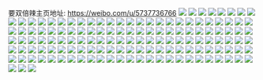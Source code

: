 要双倍辣主页地址: https://weibo.com/u/5737736766 
![](https://wx4.sinaimg.cn/mw2000/006giXrogy1h8v06z7ignj30u01hc11v.jpg) 
![](https://wx4.sinaimg.cn/mw2000/006giXrogy1h8v06tdfmrj30ec0phmzp.jpg) 
![](https://wx4.sinaimg.cn/mw2000/006giXrogy1h8v06ydqr6j30u01hc7h6.jpg) 
![](https://wx4.sinaimg.cn/mw2000/006giXrogy1h8pwi6idkij30zo2564qp.jpg) 
![](https://wx4.sinaimg.cn/mw2000/006giXrogy1h8pwssxprmj30zo256azc.jpg) 
![](https://wx4.sinaimg.cn/mw2000/006giXrogy1h8pwsoxy5ij30zo256gz7.jpg) 
![](https://wx4.sinaimg.cn/mw2000/006giXrogy1h8pwsqau78j30zo256qi9.jpg) 
![](https://wx4.sinaimg.cn/mw2000/006giXrogy1h8pwitnz4oj30zo256tms.jpg) 
![](https://wx4.sinaimg.cn/mw2000/006giXrogy1h8nhekc7xhj30u01hcngl.jpg) 
![](https://wx4.sinaimg.cn/mw2000/006giXrogy1h8nheg5uvuj30qo1bedu8.jpg) 
![](https://wx4.sinaimg.cn/mw2000/006giXrogy1h8nhei3a4nj30u01hcalp.jpg) 
![](https://wx4.sinaimg.cn/mw2000/006giXrogy1h8nheh600ej30u01hcwq0.jpg) 
![](https://wx4.sinaimg.cn/mw2000/006giXrogy1h8nheu61ttj30u01hcap7.jpg) 
![](https://wx4.sinaimg.cn/mw2000/006giXrogy1h8fi5ldfujj30u0140tfh.jpg) 
![](https://wx4.sinaimg.cn/mw2000/006giXrogy1h8dmxb39eoj30u01hcwme.jpg) 
![](https://wx4.sinaimg.cn/mw2000/006giXrogy1h8dmxcesusj30u0140wl3.jpg) 
![](https://wx4.sinaimg.cn/mw2000/006giXrogy1h87duuq0baj30sv1fbk2b.jpg) 
![](https://wx4.sinaimg.cn/mw2000/006giXrogy1h87dv2x0u1j30u01sxwnj.jpg) 
![](https://wx4.sinaimg.cn/mw2000/006giXrogy1h87duvyaouj30u00mi78v.jpg) 
![](https://wx4.sinaimg.cn/mw2000/006giXrogy1h7ufzhgqsyj30u01hcqcv.jpg) 
![](https://wx4.sinaimg.cn/mw2000/006giXrogy1h7ufzid7w9j30u01hctii.jpg) 
![](https://wx4.sinaimg.cn/mw2000/006giXrogy1h7td4bvkq4j30u01sxk4r.jpg) 
![](https://wx4.sinaimg.cn/mw2000/006giXrogy1h7td43tajtj30u00u0juj.jpg) 
![](https://wx4.sinaimg.cn/mw2000/006giXrogy1h7q0wxejfoj32c03401l1.jpg) 
![](https://wx4.sinaimg.cn/mw2000/006giXrogy1h7q0wf2g4bj32c0340u10.jpg) 
![](https://wx4.sinaimg.cn/mw2000/006giXrogy1h7q0xh7yabj32c0340nph.jpg) 
![](https://wx4.sinaimg.cn/mw2000/006giXrogy1h7q1jx48n8j32c0340e84.jpg) 
![](https://wx4.sinaimg.cn/mw2000/006giXrogy1h7q1jf8uz4j32c0340x6s.jpg) 
![](https://wx4.sinaimg.cn/mw2000/006giXrogy1h7q1k25ly6j32by33xb2b.jpg) 
![](https://wx4.sinaimg.cn/mw2000/006giXroly1h7mdf8426dj33342bcqv8.jpg) 
![](https://wx4.sinaimg.cn/mw2000/006giXroly1h7mdfb4eisj33342bcu10.jpg) 
![](https://wx4.sinaimg.cn/mw2000/006giXroly1h7mdfecnkdj33342bcnpg.jpg) 
![](https://wx4.sinaimg.cn/mw2000/006giXroly1h7mdfgo0yaj33342bcb2c.jpg) 
![](https://wx4.sinaimg.cn/mw2000/006giXroly1h78lte6fhej31400u0n0l.jpg) 
![](https://wx4.sinaimg.cn/mw2000/006giXrogy1h76tnsvnapj30zo256dxi.jpg) 
![](https://wx4.sinaimg.cn/mw2000/006giXrogy1h76tntc245j30zo256qee.jpg) 
![](https://wx4.sinaimg.cn/mw2000/006giXrogy1h73u7uy253j30rg10mqau.jpg) 
![](https://wx4.sinaimg.cn/mw2000/006giXroly1h6qyc15hldj32dc35s1bs.jpg) 
![](https://wx4.sinaimg.cn/mw2000/006giXroly1h6j5n7108gj30k00zk14b.jpg) 
![](https://wx4.sinaimg.cn/mw2000/006giXroly1h61v1gvu1hj322o340wmr.jpg) 
![](https://wx4.sinaimg.cn/mw2000/006giXroly1h5nma5hcrkj30u01sxdkh.jpg) 
![](https://wx4.sinaimg.cn/mw2000/006giXroly1h5nmafttsej30u01sxtet.jpg) 
![](https://wx4.sinaimg.cn/mw2000/006giXroly1h5nmamswozj30u01sx78k.jpg) 
![](https://wx4.sinaimg.cn/mw2000/006giXroly1h5fv8454jfj31hi1zc1kx.jpg) 
![](https://wx4.sinaimg.cn/mw2000/006giXroly1h5fv84o7pij31zc1zc4qp.jpg) 
![](https://wx4.sinaimg.cn/mw2000/006giXroly1h5er5ip5y2j334022ox6q.jpg) 
![](https://wx4.sinaimg.cn/mw2000/006giXroly1h5er5dldb2j31hc0u0e1o.jpg) 
![](https://wx4.sinaimg.cn/mw2000/006giXroly1h5er5oozs1j334022ohdu.jpg) 
![](https://wx4.sinaimg.cn/mw2000/006giXroly1h5er5tjyxoj30u01hcau8.jpg) 
![](https://wx4.sinaimg.cn/mw2000/006giXroly1h5er5pkl8gj30z51qin9n.jpg) 
![](https://wx4.sinaimg.cn/mw2000/006giXrogy1h3etx1gyr4j30zo0nstd7.jpg) 
![](https://wx4.sinaimg.cn/mw2000/006giXrogy1h0ct3tddubj315o1av4ci.jpg) 
![](https://wx4.sinaimg.cn/mw2000/006giXroly1gztnye3uqbj32dr1sb1ky.jpg) 
![](https://wx4.sinaimg.cn/mw2000/006giXroly1gzivw0ccssj31vb2hrnpe.jpg) 
![](https://wx4.sinaimg.cn/mw2000/006giXroly1gzivvzc0ntj31vs2idqv6.jpg) 
![](https://wx4.sinaimg.cn/mw2000/006giXroly1gza2ck8deej33402c04qs.jpg) 
![](https://wx4.sinaimg.cn/mw2000/006giXrogy1gz0v1mdfavj32c0340e83.jpg) 
![](https://wx4.sinaimg.cn/mw2000/006giXrogy1gyzhfwsu02j30zo1bktla.jpg) 
![](https://wx4.sinaimg.cn/mw2000/006giXroly1gytfpi2mjsj30zo256b29.jpg) 
![](https://wx4.sinaimg.cn/mw2000/006giXroly1gymt8g8k4sj31kw1kw1kx.jpg) 
![](https://wx4.sinaimg.cn/mw2000/006giXroly1gymt8hlnxaj31kw1kw7wh.jpg) 
![](https://wx4.sinaimg.cn/mw2000/006giXroly1gymt8i2tr8j31kw1kw4pw.jpg) 
![](https://wx4.sinaimg.cn/mw2000/006giXroly1gyh6i20leij31vv2iikjm.jpg) 
![](https://wx4.sinaimg.cn/mw2000/006giXroly1gyh6hynjz1j32c0340kjn.jpg) 
![](https://wx4.sinaimg.cn/mw2000/006giXroly1gyh6hzzgsnj31uc2gge82.jpg) 
![](https://wx4.sinaimg.cn/mw2000/006giXroly1gydmtvi3kyj30zo1bkapx.jpg) 
![](https://wx4.sinaimg.cn/mw2000/006giXroly1gy8xddtgryj31o02801ky.jpg) 
![](https://wx4.sinaimg.cn/mw2000/006giXroly1gy8xdbecbyj31xv2l5qv6.jpg) 
![](https://wx4.sinaimg.cn/mw2000/006giXroly1gy8xdczu76j31o0280npd.jpg) 
![](https://wx4.sinaimg.cn/mw2000/006giXroly1gy8xdadatwj31d51tj7wh.jpg) 
![](https://wx4.sinaimg.cn/mw2000/006giXrogy1gy6kimbp89j30u0140thn.jpg) 
![](https://wx4.sinaimg.cn/mw2000/006giXrogy1gxqfamc2trj31o02807wi.jpg) 
![](https://wx4.sinaimg.cn/mw2000/006giXrogy1gxbexneyvsj31sc2dsx6p.jpg) 
![](https://wx4.sinaimg.cn/mw2000/006giXrogy1gxbexoahsfj31sc2dsdy6.jpg) 
![](https://wx4.sinaimg.cn/mw2000/006giXrogy1gx30dq9x75j30u0140gqp.jpg) 
![](https://wx4.sinaimg.cn/mw2000/006giXrogy1gx30dmxm6rj30u0140dl2.jpg) 
![](https://wx4.sinaimg.cn/mw2000/006giXrogy1gvu4oxrodyj32c03407wi.jpg) 
![](https://wx4.sinaimg.cn/mw2000/006giXrogy1gvu4pazyhqj32c0340hdu.jpg) 
![](https://wx4.sinaimg.cn/mw2000/006giXrogy1gvrypctlvlj316o1kw4qp.jpg) 
![](https://wx4.sinaimg.cn/mw2000/006giXrogy1gvrypgk5qmj316o1kw4qp.jpg) 
![](https://wx4.sinaimg.cn/mw2000/006giXrogy1gvryplhlipj316o1kw1kx.jpg) 
![](https://wx4.sinaimg.cn/mw2000/006giXrogy1gvryp26di5j33402c0x6q.jpg) 
![](https://wx4.sinaimg.cn/mw2000/006giXrogy1gvryp92dvyj32c03401kz.jpg) 
![](https://wx4.sinaimg.cn/mw2000/006giXrogy1gvryp4ufx4j31sc2dsnpd.jpg) 
![](https://wx4.sinaimg.cn/mw2000/006giXrogy1gv9jvcp2gaj61o0280qv502.jpg) 
![](https://wx4.sinaimg.cn/mw2000/006giXrogy1gv3j63hbbcj61sc2dsqv502.jpg) 
![](https://wx4.sinaimg.cn/mw2000/006giXrogy1gv3j675oq7j62ds1sce8102.jpg) 
![](https://wx4.sinaimg.cn/mw2000/006giXrogy1gv3j65ij4uj61sc2ds1kx02.jpg) 
![](https://wx4.sinaimg.cn/mw2000/006giXrogy1gutdbr5yo0j62ak323hdu02.jpg) 
![](https://wx4.sinaimg.cn/mw2000/006giXrogy1gutdbrtr0dj61c31027iu02.jpg) 
![](https://wx4.sinaimg.cn/mw2000/006giXrogy1gutdbt4mu8j61lt254b1702.jpg) 
![](https://wx4.sinaimg.cn/mw2000/006giXrogy1gutddi900xj62c0340qv502.jpg) 
![](https://wx4.sinaimg.cn/mw2000/006giXrogy1gutdcedelxj62ds1sce8202.jpg) 
![](https://wx4.sinaimg.cn/mw2000/006giXrogy1gutdbvtcyzj62c0340u0y02.jpg) 
![](https://wx4.sinaimg.cn/mw2000/006giXrogy1gu52u1phboj32c0340b2b.jpg) 
![](https://wx4.sinaimg.cn/mw2000/006giXrogy1gu52u86av9j31sc2dskjm.jpg) 
![](https://wx4.sinaimg.cn/mw2000/006giXrogy1gu52u5fgtnj32c0340b2b.jpg) 
![](https://wx4.sinaimg.cn/mw2000/006giXroly1gu3trzm2vfj32c0340hdw.jpg) 
![](https://wx4.sinaimg.cn/mw2000/006giXroly1gtt8cab36kj32801o0npd.jpg) 
![](https://wx4.sinaimg.cn/mw2000/006giXroly1gtj8kdnrbzj32c03401kx.jpg) 
![](https://wx4.sinaimg.cn/mw2000/006giXroly1gtj8kchpg1j32c0340txc.jpg) 
![](https://wx4.sinaimg.cn/mw2000/006giXroly1gtglquebloj32ds1sckjl.jpg) 
![](https://wx4.sinaimg.cn/mw2000/006giXroly1gtglqx4ycyj32c0340x6p.jpg) 
![](https://wx4.sinaimg.cn/mw2000/006giXroly1gtglqz9mtwj33402c0npd.jpg) 
![](https://wx4.sinaimg.cn/mw2000/006giXroly1gtglqru81dj32c0340npd.jpg) 
![](https://wx4.sinaimg.cn/mw2000/006giXroly1gt8lj7ouewj31o02804qq.jpg) 
![](https://wx4.sinaimg.cn/mw2000/006giXroly1gt0bnhok59j31o0280x45.jpg) 
![](https://wx4.sinaimg.cn/mw2000/006giXroly1gt0bngz9qvj31lp24xu0x.jpg) 
![](https://wx4.sinaimg.cn/mw2000/006giXroly1gt0bniah3rj31o0280az4.jpg) 
![](https://wx4.sinaimg.cn/mw2000/006giXrogy1grc8uj41a4j31sc1sc1kx.jpg) 
![](https://wx4.sinaimg.cn/mw2000/006giXroly1gp5wptwynwj31gp2bc1kx.jpg) 
![](https://wx4.sinaimg.cn/mw2000/006giXroly1gp5wpuifd7j31gp2bc1if.jpg) 
![](https://wx4.sinaimg.cn/mw2000/006giXroly1goxso56c2uj32c0340qv5.jpg) 
![](https://wx4.sinaimg.cn/mw2000/006giXroly1goxso2ea4lj32c03407wh.jpg) 
![](https://wx4.sinaimg.cn/mw2000/006giXroly1goxso068c0j32ba332u0x.jpg) 
![](https://wx4.sinaimg.cn/mw2000/006giXroly1gn0sqanc5fj32c03407wi.jpg) 
![](https://wx4.sinaimg.cn/mw2000/006giXroly1gn0snpnlg2j33402c04qp.jpg) 
![](https://wx4.sinaimg.cn/mw2000/006giXroly1gn0so4cmopj32c0340kjm.jpg) 
![](https://wx4.sinaimg.cn/mw2000/006giXroly1gj0lfsofbrj31o0280b2e.jpg) 
![](https://wx4.sinaimg.cn/mw2000/006giXroly1gj0lj47vcqj32ds1scx6p.jpg) 
![](https://wx4.sinaimg.cn/mw2000/006giXroly1gj0lfx3jifj31o02801l2.jpg) 
![](https://wx4.sinaimg.cn/mw2000/006giXroly1gj0lfv1cfdj32801o0hdy.jpg) 
![](https://wx4.sinaimg.cn/mw2000/006giXroly1gj0lhp1jpxj32c02c04qq.jpg) 
![](https://wx4.sinaimg.cn/mw2000/006giXroly1gj0lfregmej31ly17hkjn.jpg) 
![](https://wx4.sinaimg.cn/mw2000/006giXroly1gejwbe9tnrj30sg2807d6.jpg) 
![](https://wx4.sinaimg.cn/mw2000/006giXroly1gejwa26xcij30sg2807fo.jpg) 
![](https://wx4.sinaimg.cn/mw2000/006giXroly1gejwbdfmlsj30sg2807jp.jpg) 
![](https://wx4.sinaimg.cn/mw2000/006giXroly1gejwbevwxmj30sg2804c5.jpg) 
![](https://wx4.sinaimg.cn/mw2000/006giXroly1gb84l9kjfjj333z33zu0z.jpg) 
![](https://wx4.sinaimg.cn/mw2000/006giXroly1g7hynt8l1wj32c02c0b29.jpg) 
![](https://wx4.sinaimg.cn/mw2000/006giXroly1g7ha7su6duj31qg1qg1kx.jpg) 
![](https://wx4.sinaimg.cn/mw2000/006giXroly1fvm24sbqnoj30u10u047u.jpg) 
![](https://wx4.sinaimg.cn/mw2000/006giXroly1fuorbeqdbcj31o0190e82.jpg) 
![](https://wx4.sinaimg.cn/mw2000/006giXrogy1fqv0jzjqjbj32o02o0kin.jpg) 
![](https://wx4.sinaimg.cn/mw2000/006giXrogy1fqv0k0vo5rj32o02o01kx.jpg) 
![](https://wx4.sinaimg.cn/mw2000/006giXrogy1fqv0kqwschj32o02o0b29.jpg) 
